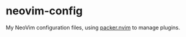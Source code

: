 # neovim-config

My NeoVim configuration files, using [packer.nvim](https://github.com/wbthomason/packer.nvim)
to manage plugins.
